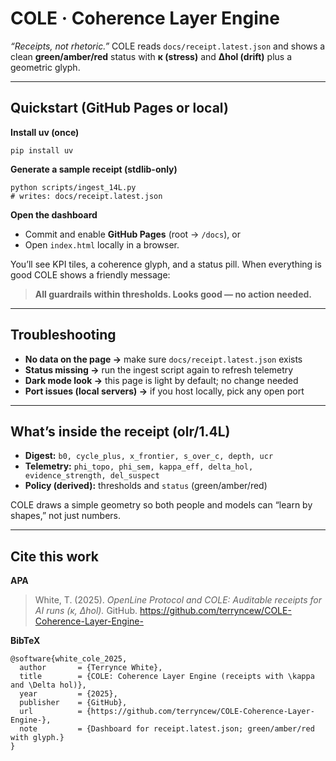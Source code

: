 # COLE · Coherence Layer Engine

_“Receipts, not rhetoric.”_ COLE reads `docs/receipt.latest.json` and shows a clean **green/amber/red** status with **κ (stress)** and **Δhol (drift)** plus a geometric glyph.

---

## Quickstart (GitHub Pages or local)

**Install uv (once)**
```
pip install uv
```

**Generate a sample receipt (stdlib-only)**
```
python scripts/ingest_14L.py
# writes: docs/receipt.latest.json
```

**Open the dashboard**
- Commit and enable **GitHub Pages** (root → `/docs`), or
- Open `index.html` locally in a browser.

You’ll see KPI tiles, a coherence glyph, and a status pill. When everything is good COLE shows a friendly message:

> **All guardrails within thresholds. Looks good — no action needed.**

---

## Troubleshooting

- **No data on the page →** make sure `docs/receipt.latest.json` exists
- **Status missing →** run the ingest script again to refresh telemetry
- **Dark mode look →** this page is light by default; no change needed
- **Port issues (local servers) →** if you host locally, pick any open port

---

## What’s inside the receipt (olr/1.4L)

- **Digest:** `b0, cycle_plus, x_frontier, s_over_c, depth, ucr`
- **Telemetry:** `phi_topo, phi_sem, kappa_eff, delta_hol, evidence_strength, del_suspect`
- **Policy (derived):** thresholds and `status` (green/amber/red)

COLE draws a simple geometry so both people and models can “learn by shapes,” not just numbers.

---

## Cite this work

**APA**
> White, T. (2025). *OpenLine Protocol and COLE: Auditable receipts for AI runs (κ, Δhol).* GitHub. https://github.com/terryncew/COLE-Coherence-Layer-Engine-

**BibTeX**
```
@software{white_cole_2025,
  author       = {Terrynce White},
  title        = {COLE: Coherence Layer Engine (receipts with \kappa and \Delta hol)},
  year         = {2025},
  publisher    = {GitHub},
  url          = {https://github.com/terryncew/COLE-Coherence-Layer-Engine-},
  note         = {Dashboard for receipt.latest.json; green/amber/red with glyph.}
}
```

